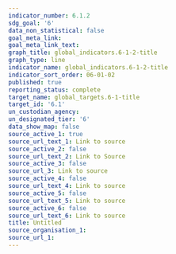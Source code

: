 ```yaml
---
indicator_number: 6.1.2
sdg_goal: '6'
data_non_statistical: false
goal_meta_link: 
goal_meta_link_text: 
graph_title: global_indicators.6-1-2-title
graph_type: line
indicator_name: global_indicators.6-1-2-title
indicator_sort_order: 06-01-02
published: true
reporting_status: complete
target_name: global_targets.6-1-title
target_id: '6.1'
un_custodian_agency: 
un_designated_tier: '6'
data_show_map: false
source_active_1: true
source_url_text_1: Link to source
source_active_2: false
source_url_text_2: Link to Source
source_active_3: false
source_url_3: Link to source
source_active_4: false
source_url_text_4: Link to source
source_active_5: false
source_url_text_5: Link to source
source_active_6: false
source_url_text_6: Link to source
title: Untitled
source_organisation_1:
source_url_1:
---
```

